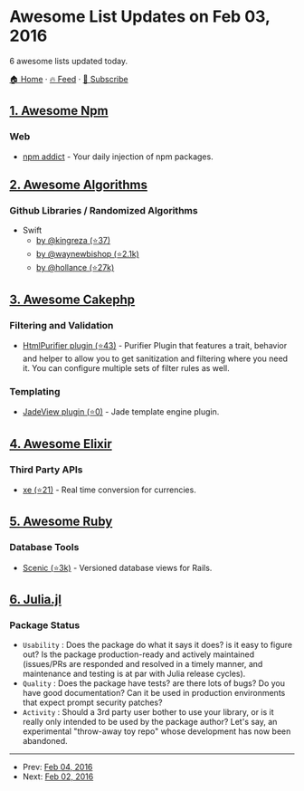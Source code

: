 # Awesome List Updates on Feb 03, 2016

6 awesome lists updated today.

[🏠 Home](/README.md) · [🔥 Feed](https://test.trackawesomelist.com/feed.xml) · [📮 Subscribe](https://trackawesomelist.us17.list-manage.com/subscribe?u=d2f0117aa829c83a63ec63c2f&id=36a103854c)



## [1. Awesome Npm](/content/sindresorhus/awesome-npm/README.md)

### Web

*   [npm addict](https://npmaddict.com) - Your daily injection of npm packages.

## [2. Awesome Algorithms](/content/tayllan/awesome-algorithms/README.md)

### Github Libraries / Randomized Algorithms

*   Swift
    *   [by @kingreza (⭐37)](https://github.com/kingreza/Swift-Algorithms-Strings-)
    *   [by @waynewbishop (⭐2.1k)](https://github.com/waynewbishop/SwiftStructures)
    *   [by @hollance (⭐27k)](https://github.com/hollance/swift-algorithm-club)

## [3. Awesome Cakephp](/content/FriendsOfCake/awesome-cakephp/README.md)

### Filtering and Validation

*   [HtmlPurifier plugin (⭐43)](https://github.com/burzum/cakephp-html-purifier) - Purifier Plugin that features a trait, behavior and helper to allow you to get sanitization and filtering where you need it. You can configure multiple sets of filter rules as well.

### Templating

*   [JadeView plugin (⭐0)](https://github.com/clthck/cakephp-jade) - Jade template engine plugin.

## [4. Awesome Elixir](/content/h4cc/awesome-elixir/README.md)

### Third Party APIs

*   [xe (⭐21)](https://github.com/paulodiniz/xe) - Real time conversion for currencies.

## [5. Awesome Ruby](/content/markets/awesome-ruby/README.md)

### Database Tools

*   [Scenic (⭐3k)](https://github.com/thoughtbot/scenic) - Versioned database views for Rails.

## [6. Julia.jl](/content/svaksha/Julia.jl/README.md)

### Package Status

*   `Usability` : Does the package do what it says it does? is it easy to figure out? Is the package production-ready and actively maintained (issues/PRs are responded and resolved in a timely manner, and maintenance and testing is at par with Julia release cycles).
*   `Quality` : Does the package have tests? are there lots of bugs? Do you have good documentation? Can it be used in production environments that expect prompt security patches?
*   `Activity` : Should a 3rd party user bother to use your library, or is it really only intended to be used by the package author? Let's say, an experimental "throw-away toy repo" whose development has now been abandoned.

---

- Prev: [Feb 04, 2016](/content/2016/02/04/README.md)
- Next: [Feb 02, 2016](/content/2016/02/02/README.md)